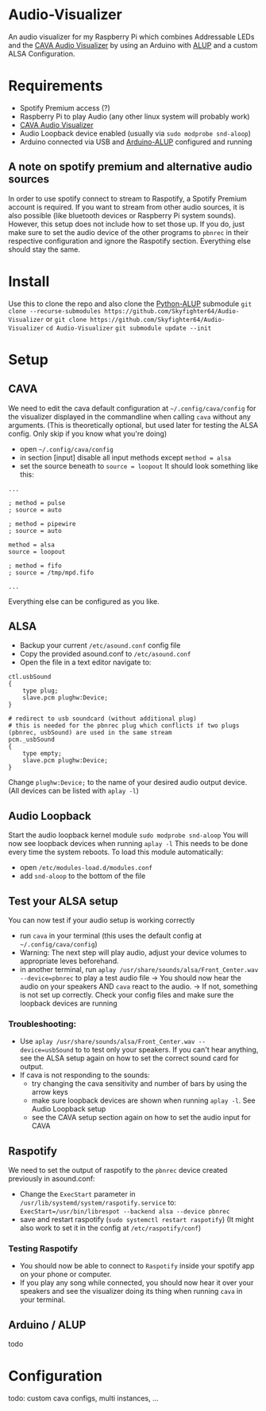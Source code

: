 # Audio-Visualizer
An audio visualizer for my Raspberry Pi which combines Addressable LEDs and the [CAVA Audio Visualizer](https://github.com/karlstav/cava) by using an Arduino with [ALUP](https://github.com/Skyfighter64/ALUP) and a custom ALSA Configuration.

# Requirements
- Spotify Premium access (?)
- Raspberry Pi to play Audio (any other linux system will probably work)
- [CAVA Audio Visualizer](https://github.com/karlstav/cava)
- Audio Loopback device enabled (usually via `sudo modprobe snd-aloop`)
- Arduino connected via USB and [Arduino-ALUP](https://github.com/Skyfighter64/Arduino-ALUP) configured and running

## A note on spotify premium and alternative audio sources
In order to use spotify connect to stream to Raspotify, a Spotify Premium account is required.
If you want to stream from other audio sources, it is also possible (like bluetooth devices or Raspberry Pi system sounds). However, this setup does not include how to set those up. If you do, just make sure to set the audio device of the other programs to `pbnrec` in their respective configuration and ignore the Raspotify section. Everything else should stay the same.


# Install
Use this to clone the repo and also clone the [Python-ALUP](https://github.com/Skyfighter64/Python-ALUP) submodule
`git clone --recurse-submodules https://github.com/Skyfighter64/Audio-Visualizer`
or
`git clone https://github.com/Skyfighter64/Audio-Visualizer`
`cd Audio-Visualizer`
`git submodule update --init`

# Setup

## CAVA
We need to edit the cava default configuration at `~/.config/cava/config` for the visualizer displayed in the commandline when calling `cava` without any arguments. (This is theoretically optional, but used later for testing the ALSA config. Only skip if you know what you're doing)
- open `~/.config/cava/config`
- in section [input] disable all input methods except `method = alsa`
- set the source beneath to `source = loopout`
It should look something like this:
```
...

; method = pulse
; source = auto

; method = pipewire
; source = auto

method = alsa
source = loopout

; method = fifo
; source = /tmp/mpd.fifo

...

```
Everything else can be configured as you like.

## ALSA
- Backup your current `/etc/asound.conf` config file
- Copy the provided asound.conf to `/etc/asound.conf`
- Open the file in a text editor navigate to:
```
ctl.usbSound
{
    type plug;
    slave.pcm plughw:Device;
}

# redirect to usb soundcard (without additional plug)
# this is needed for the pbnrec plug which conflicts if two plugs (pbnrec, usbSound) are used in the same stream
pcm._usbSound
{
    type empty;
    slave.pcm plughw:Device;
}
```
Change `plughw:Device;` to the name of your desired audio output device. (All devices can be listed with `aplay -l`)  

## Audio Loopback
Start the audio loopback kernel module
`sudo modprobe snd-aloop`
You will now see loopback devices when running `aplay -l`
This needs to be done every time the system reboots. To load this module automatically:
- open `/etc/modules-load.d/modules.conf`
- add `snd-aloop` to the bottom of the file 


## Test your ALSA setup
You can now test if your audio setup is working correctly
- run `cava` in your terminal (this uses the default config at `~/.config/cava/config`)
- Warning: The next step will play audio, adjust your device volumes to appropriate leves beforehand.
- in another terminal, run `aplay /usr/share/sounds/alsa/Front_Center.wav --device=pbnrec` to play a test audio file
-> You should now hear the audio on your speakers AND `cava` react to the audio.
-> If not, something is not set up correctly. Check your config files and make sure the loopback devices are running
### Troubleshooting:
- Use `aplay /usr/share/sounds/alsa/Front_Center.wav --device=usbSound` to to test only your speakers. If you can't hear anything, see the ALSA setup again on how to set the correct sound card for output.
- If cava is not responding to the sounds:
    - try changing the cava sensitivity and number of bars by using the arrow keys 
    - make sure loopback devices are shown when running `aplay -l`. See Audio Loopback setup
    - see the CAVA setup section again on how to set the audio input for CAVA


## Raspotify
We need to set the output of raspotify to the `pbnrec` device created previously in asound.conf:
- Change the `ExecStart` parameter in `/usr/lib/systemd/system/raspotify.service`
to: `ExecStart=/usr/bin/librespot --backend alsa --device pbnrec`
- save and restart raspotify (`sudo systemctl restart raspotify`)
(It might also work to set it in the config at `/etc/raspotify/conf`)

### Testing Raspotify
- You should now be able to connect to `Raspotify` inside your spotify app on your phone or computer.
- If you play any song while connected, you should now hear it over your speakers and see the visualizer doing its thing when running `cava` in your terminal.


## Arduino / ALUP
todo


# Configuration
todo: custom cava configs, multi instances, ...